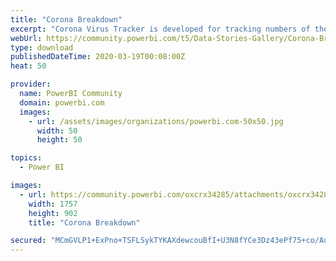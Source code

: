 ```yaml
---
title: "Corona Breakdown"
excerpt: "Corona Virus Tracker is developed for tracking numbers of the virus spreading around the world. Please have a look &amp; spread awareness."
webUrl: https://community.powerbi.com/t5/Data-Stories-Gallery/Corona-Breakdown/m-p/981346
type: download
publishedDateTime: 2020-03-19T00:08:00Z
heat: 50

provider:
  name: PowerBI Community
  domain: powerbi.com
  images:
    - url: /assets/images/organizations/powerbi.com-50x50.jpg
      width: 50
      height: 50

topics:
  - Power BI

images:
  - url: https://community.powerbi.com/oxcrx34285/attachments/oxcrx34285/DataStoriesGallery/3527/1/Corona%20Virus.PNG
    width: 1757
    height: 902
    title: "Corona Breakdown"

secured: "MCmGVLP1+ExPno+TSFLSykTYKAXdewcouBfI+U3N8fYCe3Dz43ePf75+co/AusLtfd9CMPhKGbDXmhg4AfIRSzwpWuZjewjlKOZTWf1a1qOtZrfBTtKVuSD5NgfprYWD4Ymbc0SHFxHzj+rG30OlVgxTMv3AJrkhb7d7GPxLKtrEw/0UHPm6xY9y1Ubqw97K5tOMDLQuY7CVCo9/AvpuljS5omX6AkP0XXGLGIJBC6z1mFDb8oGLVoHfiMB0jbZrlwB1R3uED5CqMwTLagbFBVXL00zJAilXU8iMcjZjIqAkzmH7qNodFXSnLmJkmErWD7X90juHdxPIPkKMIun4nCMKjp8hAu2US6E10FJA2QO3fU6GYdZkdRDsvWrvOk5U;6oCDGMH2m0vR2hAVa/A8mw=="
---
```


